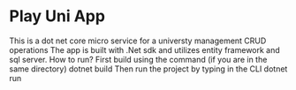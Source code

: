# Play Uni App
 This is a dot net core micro service for a universty management CRUD operations
The app is built with .Net sdk and utilizes entity framework and sql server.
How to run?
First build using the command (if you are in the same directory)
dotnet build
Then run the project by typing in the CLI
dotnet run
